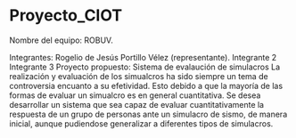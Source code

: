 # Proyecto_CIOT
Nombre del equipo: ROBUV.

Integrantes:
Rogelio de Jesús Portillo Vélez (representante).
Integrante 2
Integrante 3
Proyecto propuesto: Sistema de evalaución de simulacros
La realización y evaluación de los simualcros ha sido siempre un tema de controversia encuanto a su efetividad. Esto debido a que la mayoría de las formas de evaluar un simualcro es en general cuantitativa. Se desea desarrollar un sistema que sea capaz de evaluar cuantitativamente la respuesta de un grupo de personas ante un simulacro de sismo, de manera inicial, aunque pudiendose generalizar a diferentes tipos de simulacros.
